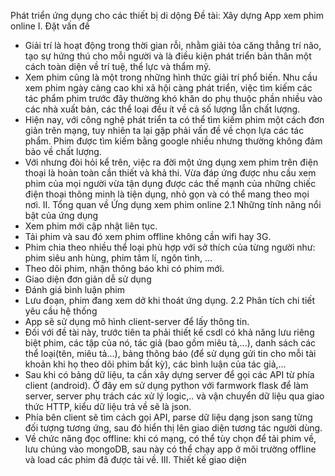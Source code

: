 Phát triển ứng dụng cho các thiết bị di dộng
Đề tài: Xây dựng App xem phim online
I.	Đặt vấn đề
- Giải trí là hoạt động trong thời gian rỗi, nhằm giải tỏa căng thẳng trí não, tạo sự hứng thú cho mỗi người và là điều kiện phát triển bản thân một cách toàn diện về trí tuệ, thể lực và thẩm mỹ.
- Xem phim cũng là một trong những hình thức giải trí phổ biến. Nhu cầu xem phim ngày càng cao khi xã hội càng phát triển, việc tìm kiếm các tác phẩm phim trước đây thường khó khăn do phụ thuộc phần nhiều vào các nhà xuất bản, các thể loại đều ít về cả số lượng lẫn chất lượng. 
- Hiện nay, với công nghệ phát triển ta có thể tìm kiếm phim một cách đơn giản trên mạng, tuy nhiên ta lại gặp phải vấn đề về chọn lựa các tác phẩm. Phim được tìm kiếm bằng google nhiều nhưng thường không đảm bảo về chất lượng.
- Với nhưng đòi hỏi kể trên, việc ra đời một ứng dụng xem phim trên điện thoại là hoàn toàn cần thiết và khả thi. Vừa đáp ứng được nhu cầu xem phim của mọi người vừa tận dụng được các thế mạnh của những chiếc điện thoại thông minh là tiện dụng, nhỏ gọn và có thể mang theo mọi nơi.
II.	Tổng quan về Ứng dụng xem phim online
2.1	 Những tính năng nổi bật của ứng dụng
- Xem phim mới cập nhật liên tục.
- Tải phim và sau đó xem phim offline không cần wifi hay 3G.
- Phim chia theo nhiều thể loại phù hợp với sở thích của từng người như: phim siêu anh hùng, phim tâm lí, ngôn tình, …
- Theo dõi phim, nhận thông báo khi có phim mới.
- Giao diện đơn giản dễ sử dụng
- Đánh giá bình luận phim
- Lưu đoạn, phim đang xem dở khi thoát ứng dụng.
2.2	 Phân tích chi tiết yêu cầu hệ thống
-	App sẽ sử dụng mô hình client-server để lấy thông tin.
-	Đối với đề tài này, trước tiên ta phải thiết kế csdl có khả năng lưu
riêng biệt phim, các tập của nó, tác giả (bao gồm miêu tả,...), danh sách các thể loại(tên, miêu tả...), bảng thông báo (để sử dụng gửi tin cho mỗi tài khoản khi họ theo dõi phim bất kỳ), các bình luận của tác giả,…
-	Sau khi có bảng dữ liệu, ta cần xây dựng server để gọi các API từ
phía client (android). Ở đây em sử dụng python với farmwork flask để làm server, server phụ trách các xử lý logic,.. và vận chuyển dữ liệu qua giao thức HTTP, kiểu dữ liệu trả về sẽ là json.
-	Phía bên client sẽ tìm cách gọi API, parse dữ liệu dạng json sang từng
đối tượng tương ứng, sau đó hiển thị lên giao diện tương tác người dùng.
-	Về chức năng đọc offline: khi có mạng, có thể tùy chọn để tải phim 
về, lưu chúng vào mongoDB, sau này có thể chạy app ở môi trường offline và load các phim đã được tải về.
III. Thiết kế giao diện
